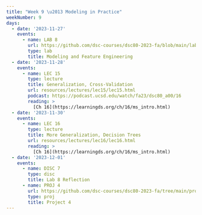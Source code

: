 ```yaml
---
title: "Week 9 \u2013 Modeling in Practice"
weekNumber: 9
days:
  - date: '2023-11-27'
    events:
      - name: LAB 8
        url: https://github.com/dsc-courses/dsc80-2023-fa/blob/main/labs/lab08/lab.ipynb
        type: lab
        title: Modeling and Feature Engineering
  - date: '2023-11-28'
    events:
      - name: LEC 15
        type: lecture
        title: Generalization, Cross-Validation
        url: resources/lectures/lec15/lec15.html
        podcast: https://podcast.ucsd.edu/watch/fa23/dsc80_a00/16
        reading: >
          [Ch 16](https://learningds.org/ch/16/ms_intro.html)
  - date: '2023-11-30'
    events:
      - name: LEC 16
        type: lecture
        title: More Generalization, Decision Trees
        url: resources/lectures/lec16/lec16.html
        reading: >
          [Ch 16](https://learningds.org/ch/16/ms_intro.html)
  - date: '2023-12-01'
    events:
      - name: DISC 7
        type: disc
        title: Lab 8 Reflection
      - name: PROJ 4
        url: https://github.com/dsc-courses/dsc80-2023-fa/tree/main/projects/04-language_models
        type: proj
        title: Project 4
---
```

